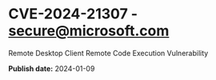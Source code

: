 # CVE-2024-21307 - secure@microsoft.com

Remote Desktop Client Remote Code Execution Vulnerability

**Publish date:** 2024-01-09

